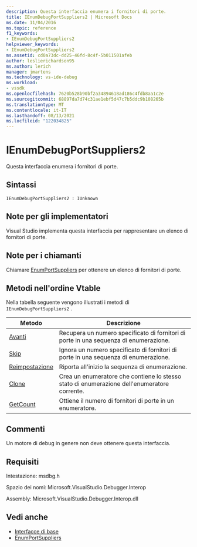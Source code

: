 ```yaml
---
description: Questa interfaccia enumera i fornitori di porte.
title: IEnumDebugPortSuppliers2 | Microsoft Docs
ms.date: 11/04/2016
ms.topic: reference
f1_keywords:
- IEnumDebugPortSuppliers2
helpviewer_keywords:
- IEnumDebugPortSuppliers2
ms.assetid: cd0a73dc-dd25-46fd-8c4f-5b011501afeb
author: leslierichardson95
ms.author: lerich
manager: jmartens
ms.technology: vs-ide-debug
ms.workload:
- vssdk
ms.openlocfilehash: 7620b528b90bf2a34894618ad186c4fdb8aa1c2e
ms.sourcegitcommit: 68897da7d74c31ae1ebf5d47c7b5ddc9b108265b
ms.translationtype: MT
ms.contentlocale: it-IT
ms.lasthandoff: 08/13/2021
ms.locfileid: "122034825"
---
```

# <a name="ienumdebugportsuppliers2"></a>IEnumDebugPortSuppliers2
Questa interfaccia enumera i fornitori di porte.

## <a name="syntax"></a>Sintassi

```
IEnumDebugPortSuppliers2 : IUnknown
```

## <a name="notes-for-implementers"></a>Note per gli implementatori
 Visual Studio implementa questa interfaccia per rappresentare un elenco di fornitori di porte.

## <a name="notes-for-callers"></a>Note per i chiamanti
 Chiamare [EnumPortSuppliers](../../../extensibility/debugger/reference/idebugcoreserver2-enumportsuppliers.md) per ottenere un elenco di fornitori di porte.

## <a name="methods-in-vtable-order"></a>Metodi nell'ordine Vtable
 Nella tabella seguente vengono illustrati i metodi di `IEnumDebugPortSuppliers2` .

|Metodo|Descrizione|
|------------|-----------------|
|[Avanti](../../../extensibility/debugger/reference/ienumdebugportsuppliers2-next.md)|Recupera un numero specificato di fornitori di porte in una sequenza di enumerazione.|
|[Skip](../../../extensibility/debugger/reference/ienumdebugportsuppliers2-skip.md)|Ignora un numero specificato di fornitori di porte in una sequenza di enumerazione.|
|[Reimpostazione](../../../extensibility/debugger/reference/ienumdebugportsuppliers2-reset.md)|Riporta all'inizio la sequenza di enumerazione.|
|[Clone](../../../extensibility/debugger/reference/ienumdebugportsuppliers2-clone.md)|Crea un enumeratore che contiene lo stesso stato di enumerazione dell'enumeratore corrente.|
|[GetCount](../../../extensibility/debugger/reference/ienumdebugportsuppliers2-getcount.md)|Ottiene il numero di fornitori di porte in un enumeratore.|

## <a name="remarks"></a>Commenti
 Un motore di debug in genere non deve ottenere questa interfaccia.

## <a name="requirements"></a>Requisiti
 Intestazione: msdbg.h

 Spazio dei nomi: Microsoft.VisualStudio.Debugger.Interop

 Assembly: Microsoft.VisualStudio.Debugger.Interop.dll

## <a name="see-also"></a>Vedi anche
- [Interfacce di base](../../../extensibility/debugger/reference/core-interfaces.md)
- [EnumPortSuppliers](../../../extensibility/debugger/reference/idebugcoreserver2-enumportsuppliers.md)
